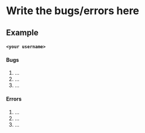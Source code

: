 # Write the bugs/errors here

## Example

#### ```<your username>```

#### Bugs
1. ...
2. ...
3. ...

#### Errors
1. ...
2. ...
3. ...
